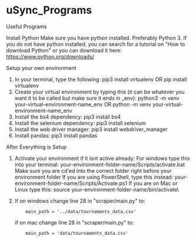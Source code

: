 # uSync_Programs
Useful Programs

Install Python
Make sure you have python installed. Preferably Python 3. If you do not have python installed, you can search for a tutorial on "How to download Python" or you can download it here: https://www.python.org/downloads/

Setup your own environment
1. In your terminal, type the following: pip3 install virtualenv
	OR 
	pip install virtualenv
2. Create your virtual environment by typing this (it can be whatever you want it to be called but make sure it ends in _env): python3 -m venv your-virtual-environment-name_env
	OR
	python -m venv your-virtual-environment-name_env
3. Install the bs4 dependency: pip3 install bs4
4. Install the selenium dependency: pip3 install selenium
5. Install the web driver manager: pip3 install webdriver_manager
6. Install pandas: pip3 install pandas

After Everything is Setup
1. Activate your environment if it isnt active already:
	For windows type this into your terminal: your-environment-folder-name/Scripts/activate.bat
	Make sure you are cd'ed into the correct folder right before your environment folder
	If you are using PowerShell, type this instead: your-environment-folder-name/Scripts/Activate.ps1
	If you are on Mac or Linux type this: source your-environment-folder-name/bin/activate\
2.  If on windows change line 28 in "scraper/main.py" to: 
    ```
        main_path = '../data/tournaments_data.csv'
    ```

    if on mac change line 28 in "scraper/main.py" to: 
    ```
        main_path = 'data/tournaments_data.csv'
    ```
